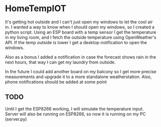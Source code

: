 # HomeTempIOT

It's getting hot outside and I can't just open my windows to let the cool air in.
I wanted a way to know when I should open my windows, so I created a python script.
Using an ESP board with a temp sensor I get the temperature in my living room, and
I fetch the outside temperature using OpenWeather's API.
If the temp outside is lower I get a desktop notification to open the windows.

Also as a bonus I added a notification in case the forecast shows rain in the next hours, that way I can get my laundry from outside.

In the future I could add another board on my balcony so I get more precise measurements and upgrade it to a more standalone weatherstation. Also, phone notifications should be added at some point

## TODO

Until I get the ESP8266 working, I will simulate the temperature input.
Server will also be running on ESP8266, so now it is running on my PC (server.py)